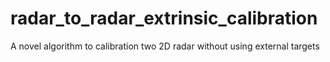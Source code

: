 # radar_to_radar_extrinsic_calibration
A novel algorithm to calibration two 2D radar without using external targets 
